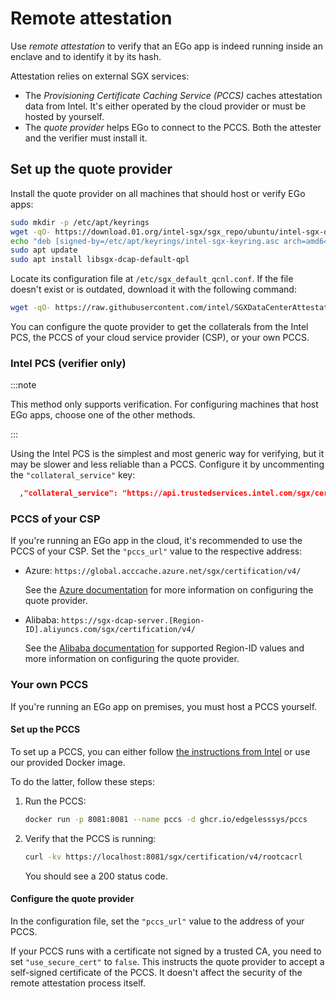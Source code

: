 # Remote attestation

Use *remote attestation* to verify that an EGo app is indeed running inside an enclave and to identify it by its hash.

Attestation relies on external SGX services:

* The *Provisioning Certificate Caching Service (PCCS)* caches attestation data from Intel. It's either operated by the cloud provider or must be hosted by yourself.
* The *quote provider* helps EGo to connect to the PCCS. Both the attester and the verifier must install it.

## Set up the quote provider

Install the quote provider on all machines that should host or verify EGo apps:

```bash
sudo mkdir -p /etc/apt/keyrings
wget -qO- https://download.01.org/intel-sgx/sgx_repo/ubuntu/intel-sgx-deb.key | sudo tee /etc/apt/keyrings/intel-sgx-keyring.asc > /dev/null
echo "deb [signed-by=/etc/apt/keyrings/intel-sgx-keyring.asc arch=amd64] https://download.01.org/intel-sgx/sgx_repo/ubuntu $(lsb_release -cs) main" | sudo tee /etc/apt/sources.list.d/intel-sgx.list
sudo apt update
sudo apt install libsgx-dcap-default-qpl
```

Locate its configuration file at `/etc/sgx_default_qcnl.conf`.
If the file doesn't exist or is outdated, download it with the following command:

```bash
wget -qO- https://raw.githubusercontent.com/intel/SGXDataCenterAttestationPrimitives/master/QuoteGeneration/qcnl/linux/sgx_default_qcnl.conf | sudo tee /etc/sgx_default_qcnl.conf > /dev/null
```

You can configure the quote provider to get the collaterals from the Intel PCS, the PCCS of your cloud service provider (CSP), or your own PCCS.

### Intel PCS (verifier only)

:::note

This method only supports verification. For configuring machines that host EGo apps, choose one of the other methods.

:::

Using the Intel PCS is the simplest and most generic way for verifying, but it may be slower and less reliable than a PCCS.
Configure it by uncommenting the `"collateral_service"` key:

```json
  ,"collateral_service": "https://api.trustedservices.intel.com/sgx/certification/v4/"
```

### PCCS of your CSP

If you're running an EGo app in the cloud, it's recommended to use the PCCS of your CSP.
Set the `"pccs_url"` value to the respective address:

* Azure: `https://global.acccache.azure.net/sgx/certification/v4/`

  See the [Azure documentation](https://learn.microsoft.com/en-us/azure/security/fundamentals/trusted-hardware-identity-management#how-do-i-use-intel-qpl-with-trusted-hardware-identity-management) for more information on configuring the quote provider.

* Alibaba: `https://sgx-dcap-server.[Region-ID].aliyuncs.com/sgx/certification/v4/`

  See the [Alibaba documentation](https://www.alibabacloud.com/help/en/ecs/user-guide/build-an-sgx-encrypted-computing-environment) for supported Region-ID values and more information on configuring the quote provider.

### Your own PCCS

If you're running an EGo app on premises, you must host a PCCS yourself.

#### Set up the PCCS

To set up a PCCS, you can either follow [the instructions from Intel](https://download.01.org/intel-sgx/latest/dcap-latest/linux/docs/Intel_SGX_SW_Installation_Guide_for_Linux.pdf) or use our provided Docker image.

To do the latter, follow these steps:

1. Run the PCCS:

   ```bash
   docker run -p 8081:8081 --name pccs -d ghcr.io/edgelesssys/pccs
   ```

2. Verify that the PCCS is running:

   ```bash
   curl -kv https://localhost:8081/sgx/certification/v4/rootcacrl
   ```

   You should see a 200 status code.

#### Configure the quote provider

In the configuration file, set the `"pccs_url"` value to the address of your PCCS.

If your PCCS runs with a certificate not signed by a trusted CA, you need to set `"use_secure_cert"` to `false`.
This instructs the quote provider to accept a self-signed certificate of the PCCS.
It doesn't affect the security of the remote attestation process itself.
